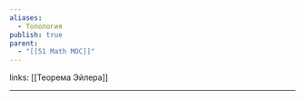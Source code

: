 ```yaml
---
aliases:
  - Топология
publish: true
parent:
  - "[[51 Math MOC]]"
---
```

links: [[Теорема Эйлера]]

---

